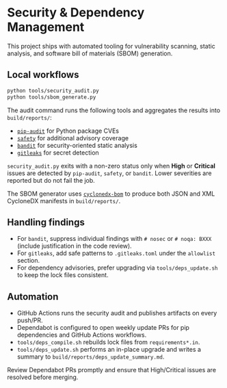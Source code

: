 # Security & Dependency Management

This project ships with automated tooling for vulnerability scanning, static analysis, and software bill of materials (SBOM) generation.

## Local workflows

```bash
python tools/security_audit.py
python tools/sbom_generate.py
```

The audit command runs the following tools and aggregates the results into `build/reports/`:

- [`pip-audit`](https://pypi.org/project/pip-audit/) for Python package CVEs
- [`safety`](https://pypi.org/project/safety/) for additional advisory coverage
- [`bandit`](https://bandit.readthedocs.io/) for security-oriented static analysis
- [`gitleaks`](https://github.com/gitleaks/gitleaks) for secret detection

`security_audit.py` exits with a non-zero status only when **High** or **Critical** issues are detected by `pip-audit`, `safety`, or `bandit`. Lower severities are reported but do not fail the job.

The SBOM generator uses [`cyclonedx-bom`](https://github.com/CycloneDX/cyclonedx-python) to produce both JSON and XML CycloneDX manifests in `build/reports/`.

## Handling findings

- For `bandit`, suppress individual findings with `# nosec` or `# noqa: BXXX` (include justification in the code review).
- For `gitleaks`, add safe patterns to `.gitleaks.toml` under the `allowlist` section.
- For dependency advisories, prefer upgrading via `tools/deps_update.sh` to keep the lock files consistent.

## Automation

- GitHub Actions runs the security audit and publishes artifacts on every push/PR.
- Dependabot is configured to open weekly update PRs for pip dependencies and GitHub Actions workflows.
- `tools/deps_compile.sh` rebuilds lock files from `requirements*.in`.
- `tools/deps_update.sh` performs an in-place upgrade and writes a summary to `build/reports/deps_update_summary.md`.

Review Dependabot PRs promptly and ensure that High/Critical issues are resolved before merging.
